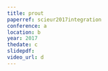```yaml
---
title: prout
paperref: scieur2017integration
conference: a
location: b
year: 2017
thedate: c
slidepdf: 
video_url: d
---
```




